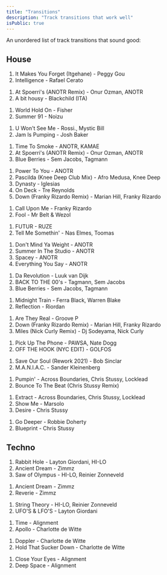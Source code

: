 ```yaml
---
title: "Transitions"
description: "Track transitions that work well"
isPublic: true
---
```


An unordered list of track transitions that sound good:

## House
<!-- {RETRY} -->
1. It Makes You Forget (Itgehane) - Peggy Gou
2. Intelligence - Rafael Cerato

<!-- -->

1. At Spoerri's (ANOTR Remix) - Onur Ozman, ANOTR
2. A bit housy - Blackchild (ITA)

<!-- -->

1. World Hold On - Fisher
2. Summer 91 - Noizu

<!-- -->

1. U Won't See Me - Rossi., Mystic Bill
2. Jam Is Pumping - Josh Baker

<!-- -->

1. Time To Smoke - ANOTR, KAMAE
2. At Spoerri's (ANOTR Remix) - Onur Ozman, ANOTR
3. Blue Berries - Sem Jacobs, Tagmann

<!-- -->

1. Power To You - ANOTR
2. Pascilda (Knee Deep Club Mix) - Afro Medusa, Knee Deep
3. Dynasty - Iglesias
4. On Deck - Tre Reynolds
5. Down (Franky Rizardo Remix) - Marian Hill, Franky Rizardo

<!-- -->

<!-- RETRY -->
1. Call Upon Me - Franky Rizardo
2. Fool - Mr Belt & Wezol

<!-- -->

1. FUTUR - RUZE
2. Tell Me Somethin' - Nas Elmes, Toomas

<!-- -->

1. Don't Mind Ya Weight - ANOTR
2. Summer In The Studio - ANOTR
3. Spacey - ANOTR
4. Everything You Say - ANOTR

<!-- -->

1. Da Revolution - Luuk van Dijk
2. BACK TO THE 00's - Tagmann, Sem Jacobs
3. Blue Berries - Sem Jacobs, Tagmann

<!-- -->

1. Midnight Train - Ferra Black, Warren Blake
2. Reflection - Riordan

<!-- -->

1. Are They Real - Groove P
2. Down (Franky Rizardo Remix) - Marian Hill, Franky Rizardo
3. Miles (Nick Curly Remix) - Dj Sodeyama, Nick Curly

<!-- -->

1. Pick Up The Phone - PAWSA, Nate Dogg
2. OFF THE HOOK (NYC EDIT) - GOLFOS

<!-- -->

1. Save Our Soul (Rework 2021) - Bob Sinclar
2. M.A.N.I.A.C. - Sander Kleinenberg

<!-- -->

1. Pumpin' - Across Boundaries, Chris Stussy, Locklead
2. Bounce To The Beat (Chris Stussy Remix)

<!-- -->

1. Extract - Across Boundaries, Chris Stussy, Locklead
2. Show Me - Marsolo
3. Desire - Chris Stussy

<!-- -->

1. Go Deeper - Robbie Doherty
2. Blueprint - Chris Stussy

## Techno

1. Rabbit Hole - Layton Giordani, HI-LO
2. Ancient Dream - Zimmz
3. Saw of Olympus - HI-LO, Reinier Zonneveld

<!-- -->

1. Ancient Dream - Zimmz
2. Reverie - Zimmz

<!-- -->

1. String Theory - HI-LO, Reinier Zonneveld
2. UFO'S & LFO'S - Layton Giordani

<!-- -->

1. Time - Alignment
2. Apollo - Charlotte de Witte

<!-- -->

1. Doppler - Charlotte de Witte
2. Hold That Sucker Down - Charlotte de Witte

<!-- -->

1. Close Your Eyes - Alignment
2. Deep Space - Alignment
